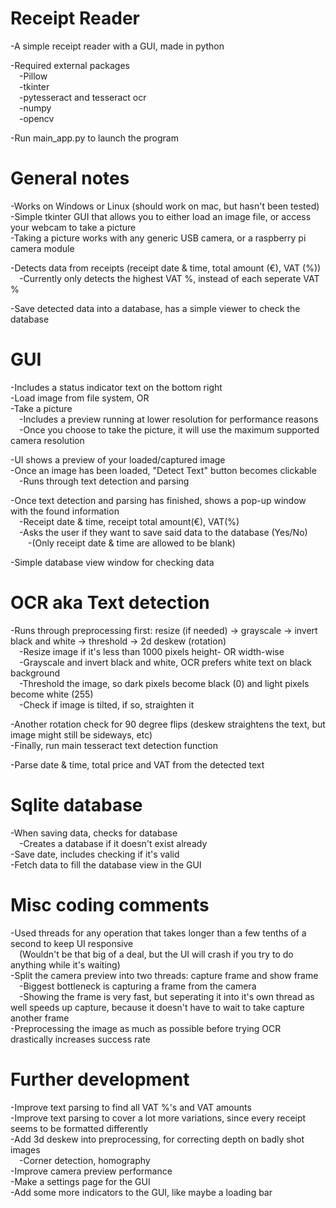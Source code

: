 # Receipt Reader
-A simple receipt reader with a GUI, made in python  

-Required external packages  
&emsp;-Pillow  
&emsp;-tkinter  
&emsp;-pytesseract and tesseract ocr  
&emsp;-numpy  
&emsp;-opencv  

-Run main_app.py to launch the program

# General notes
-Works on Windows or Linux (should work on mac, but hasn't been tested)  
-Simple tkinter GUI that allows you to either load an image file, or access your webcam to take a picture  
-Taking a picture works with any generic USB camera, or a raspberry pi camera module  

-Detects data from receipts (receipt date & time, total amount (€), VAT (%))  
&emsp;-Currently only detects the highest VAT %, instead of each seperate VAT %  

-Save detected data into a database, has a simple viewer to check the database  

# GUI
-Includes a status indicator text on the bottom right  
-Load image from file system, OR  
-Take a picture  
&emsp;-Includes a preview running at lower resolution for performance reasons  
&emsp;-Once you choose to take the picture, it will use the maximum supported camera resolution  

-UI shows a preview of your loaded/captured image  
-Once an image has been loaded, "Detect Text" button becomes clickable  
&emsp;-Runs through text detection and parsing  

-Once text detection and parsing has finished, shows a pop-up window with the found information  
&emsp;-Receipt date & time, receipt total amount(€), VAT(%)  
&emsp;-Asks the user if they want to save said data to the database (Yes/No)  
&emsp;&emsp;-(Only receipt date & time are allowed to be blank)  

-Simple database view window for checking data  

# OCR aka Text detection
-Runs through preprocessing first: resize (if needed) -> grayscale -> invert black and white -> threshold -> 2d deskew (rotation)  
&emsp;-Resize image if it's less than 1000 pixels height- OR width-wise  
&emsp;-Grayscale and invert black and white, OCR prefers white text on black background  
&emsp;-Threshold the image, so dark pixels become black (0) and light pixels become white (255)  
&emsp;-Check if image is tilted, if so, straighten it  

-Another rotation check for 90 degree flips (deskew straightens the text, but image might still be sideways, etc)  
-Finally, run main tesseract text detection function  

-Parse date & time, total price and VAT from the detected text  

# Sqlite database
-When saving data, checks for database  
&emsp;-Creates a database if it doesn't exist already  
-Save date, includes checking if it's valid  
-Fetch data to fill the database view in the GUI  

# Misc coding comments
-Used threads for any operation that takes longer than a few tenths of a second to keep UI responsive  
&emsp;(Wouldn't be that big of a deal, but the UI will crash if you try to do anything while it's waiting)  
-Split the camera preview into two threads: capture frame and show frame  
&emsp;-Biggest bottleneck is capturing a frame from the camera  
&emsp;-Showing the frame is very fast, but seperating it into it's own thread as well speeds up capture, because it doesn't have to wait to take capture another frame  
-Preprocessing the image as much as possible before trying OCR drastically increases success rate  

# Further development
-Improve text parsing to find all VAT %'s and VAT amounts  
-Improve text parsing to cover a lot more variations, since every receipt seems to be formatted differently  
-Add 3d deskew into preprocessing, for correcting depth on badly shot images  
&emsp;-Corner detection, homography  
-Improve camera preview performance  
-Make a settings page for the GUI  
-Add some more indicators to the GUI, like maybe a loading bar  
